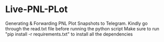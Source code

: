# Live-PNL-PLot
Generating & Forwarding PNL Plot Snapshots to Telegram.
Kindly go through the read.txt file before running the python script
Make sure to run "pip install -r requirements.txt" to install all the dependencies
